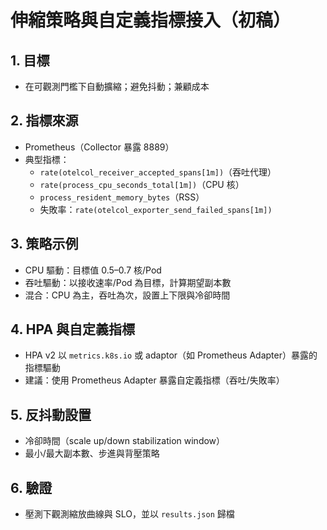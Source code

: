 # 伸縮策略與自定義指標接入（初稿）

## 1. 目標

- 在可觀測門檻下自動擴縮；避免抖動；兼顧成本

## 2. 指標來源

- Prometheus（Collector 暴露 8889）
- 典型指標：
  - `rate(otelcol_receiver_accepted_spans[1m])`（吞吐代理）
  - `rate(process_cpu_seconds_total[1m])`（CPU 核）
  - `process_resident_memory_bytes`（RSS）
  - 失敗率：`rate(otelcol_exporter_send_failed_spans[1m])`

## 3. 策略示例

- CPU 驅動：目標值 0.5–0.7 核/Pod
- 吞吐驅動：以接收速率/Pod 為目標，計算期望副本數
- 混合：CPU 為主，吞吐為次，設置上下限與冷卻時間

## 4. HPA 與自定義指標

- HPA v2 以 `metrics.k8s.io` 或 adaptor（如 Prometheus Adapter）暴露的指標驅動
- 建議：使用 Prometheus Adapter 暴露自定義指標（吞吐/失敗率）

## 5. 反抖動設置

- 冷卻時間（scale up/down stabilization window）
- 最小/最大副本數、步進與背壓策略

## 6. 驗證

- 壓測下觀測縮放曲線與 SLO，並以 `results.json` 歸檔
